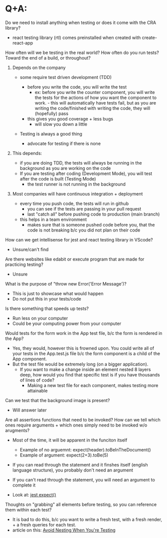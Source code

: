 # Q+A:

Do we need to install anything when testing or does it come with the CRA library?
- react testing library (rtl) comes preinstalled when created with create-react-app

How often will we be testing in the real world? How often do you run tests? Toward the end of a build, or throughout?
1. Depends on the company 
   - some require test driven development (TDD) 
      - before you write the code, you will write the test
         - ex: before you write the counter component, you will write the tests for the actions of how you want the component to work.
               - this will automatically have tests fail, but as you are writing the code/finished with writing the code, they will (hopefully) pass
      - this gives you good coverage + less bugs
         - will slow you down a little
   
   - Testing is always a good thing
      - advocate for testing if there is none

2. This depends:
   - if you are doing TDD, the tests will always be running in the background as you are working on the code
   - If you are testing after coding (Development Mode), you will test after the code is built (Testing Mode)
      - the test runner is not running in the background

3. Most companies will have continuous integration + deployment
   - every time you push code, the tests will run in github
      - you can see if the tests are passing in your pull request
      - last "catch all" before pushing code to production (main branch)
   - this helps in a team environment
      - makes sure that is someone pushed code before you, that the code is not breaking b/c you did not plan on their code 

How can we get intellisense for jest and react testing library in VScode?
- Unsure/can't find

Are there websites like edabit or execute program that are made for practicing testing?
- Unsure

What is the purpose of "throw new Error('Error Message')?
- This is just to showcase what would happen
- Do not put this in your tests/code

Is there something that speeds up tests?
- Run less on your computer 
- Could be your computing power from your computer

Would tests for the form work in the App test file, b/c the form is rendered in the App?
- Yes, they would, however this is frowned upon. You could write all of your tests in the App.test.js file b/c the form component is a child of the App component.
- But the test file would be extremely long (on a bigger application). 
   - If you want to make a change inside an element nested 8 layers deep, how would you find that specific test is if you have thousands of lines of code?
      - Making a new test file for each component, makes testing more attainable

Can we test that the background image is present?
- Will answer later

Are all assertions functions that need to be invoked? How can we tell which ones require arguments + which ones simply need to be invoked w/o arugments?
- Most of the time, it will be apparent in the funciton itself
   - Example of no arguemnt: expect(header).toBeInTheDocument()
   - Example of argument: expect(2+3).toBe(5)
- If you can read through the statement and it finshes itself (english language structure), you probably don't need an argument
- If you can't read through the statement, you will need an argument to complete it

- Look at: [jest expect()](https://jestjs.io/docs/expect)

Thoughts on "grabbing" all elements before testing, so you can reference them within each test?
- It is bad to do this, b/c you want to write a fresh test, with a fresh render, + a fresh queries for each test.
- article on this: [Avoid Nesting When You're Testing](https://kentcdodds.com/blog/avoid-nesting-when-youre-testing)


